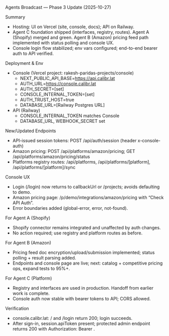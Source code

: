 Agents Broadcast — Phase 3 Update (2025-10-27)

Summary
- Hosting: UI on Vercel (site, console, docs); API on Railway.
- Agent C foundation shipped (interfaces, registry, routes). Agent A (Shopify) merged and green. Agent B (Amazon) pricing feed path implemented with status polling and console UX.
- Console login flow stabilized; env vars configured; end-to-end bearer auth to API verified.

Deployment & Env
- Console (Vercel project: rakesh-paridas-projects/console)
  - NEXT_PUBLIC_API_BASE=https://api.calibr.lat
  - AUTH_URL=https://console.calibr.lat
  - AUTH_SECRET=[set]
  - CONSOLE_INTERNAL_TOKEN=[set]
  - AUTH_TRUST_HOST=true
  - DATABASE_URL=[Railway Postgres URL]
- API (Railway)
  - CONSOLE_INTERNAL_TOKEN matches Console
  - DATABASE_URL, WEBHOOK_SECRET set

New/Updated Endpoints
- API-issued session tokens: POST /api/auth/session (header x-console-auth)
- Amazon pricing: POST /api/platforms/amazon/pricing; GET /api/platforms/amazon/pricing/status
- Platforms registry routes: /api/platforms, /api/platforms/[platform], /api/platforms/[platform]/sync

Console UX
- Login (/login) now returns to callbackUrl or /projects; avoids defaulting to demo.
- Amazon pricing page: /p/demo/integrations/amazon/pricing with “Check API Auth”.
- Error boundaries added (global-error, error, not-found).

For Agent A (Shopify)
- Shopify connector remains integrated and unaffected by auth changes.
- No action required; use registry and platform routes as before.

For Agent B (Amazon)
- Pricing feed doc encryption/upload/submission implemented; status polling + result parsing added.
- Endpoints and console page are live; next: catalog + competitive pricing ops, expand tests to 95%+.

For Agent C (Platform)
- Registry and interfaces are used in production. Handoff from earlier work is complete.
- Console auth now stable with bearer tokens to API; CORS allowed.

Verification
- console.calibr.lat: / and /login return 200; login succeeds.
- After sign-in, session.apiToken present; protected admin endpoint returns 200 with Authorization: Bearer <token>.

